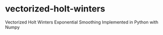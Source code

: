 # vectorized-holt-winters
Vectorized Holt Winters Exponential Smoothing Implemented in Python with Numpy
